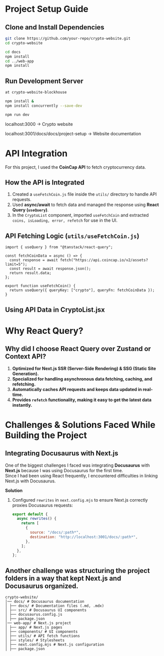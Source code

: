 # Project Setup Guide

## Clone and Install Dependencies

```sh
git clone https://github.com/your-repo/crypto-website.git
cd crypto-website
```

```sh
cd docs
npm install
cd ../web-app
npm install
```

## Run Development Server

```sh
at crypto-website-blockhouse

npm install &
npm install concurrently --save-dev

npm run dev
```

localhost:3000 → Crypto website

localhost:3001/docs/docs/project-setup → Website documentation

# API Integration

For this project, I used the **CoinCap API** to fetch cryptocurrency data.

## How the API is Integrated

1. Created a `useFetchCoin.js` file inside the `utils/` directory to handle API requests.
2. Used **async/await** to fetch data and managed the response using **React Query (`useQuery`)**.
3. In the `CryptoList` component, imported `useFetchCoin` and extracted `coins, isLoading, error, refetch` for use in the UI.

## API Fetching Logic (`utils/useFetchCoin.js`)

```tsx
import { useQuery } from "@tanstack/react-query";

const fetchCoinData = async () => {
  const response = await fetch("https://api.coincap.io/v2/assets?limit=5");
  const result = await response.json();
  return result.data;
};

export function useFetchCoin() {
  return useQuery({ queryKey: ["crypto"], queryFn: fetchCoinData });
}
```

## Using API Data in CryptoList.jsx

# Why React Query?

## Why did I choose React Query over Zustand or Context API?

1. **Optimized for Next.js SSR (Server-Side Rendering) & SSG (Static Site Generation).**
2. **Specialized for handling asynchronous data fetching, caching, and refetching.**
3. **Automatically caches API requests and keeps data updated in real-time.**
4. **Provides `refetch` functionality, making it easy to get the latest data instantly.**

# Challenges & Solutions Faced While Building the Project

## Integrating Docusaurus with Next.js

One of the biggest challenges I faced was integrating **Docusaurus** with **Next.js** because I was using Docusaurus for the first time.  
Since I had been using React frequently, I encountered difficulties in linking Next.js with Docusaurus.

**Solution**

1. Configured `rewrites` in `next.config.mjs` to ensure Next.js correctly proxies Docusaurus requests:
   ```mjs
   export default {
     async rewrites() {
       return [
         {
           source: "/docs/:path*",
           destination: "http://localhost:3001/docs/:path*",
         },
       ];
     },
   };
   ```

## Another challenge was structuring the project folders in a way that kept Next.js and Docusaurus organized.

```
crypto-website/
│── docs/ # Docusaurus documentation
│ ├── docs/ # Documentation files (.md, .mdx)
│ ├── src/ # Docusaurus UI components
│ ├── docusaurus.config.js
│ ├── package.json
│── web-app/ # Next.js project
│ ├── app/ # Next.js pages
│ ├── components/ # UI components
│ ├── utils/ # API fetch functions
│ ├── styles/ # Stylesheets
│ ├── next.config.mjs # Next.js configuration
│ ├── package.json
```

